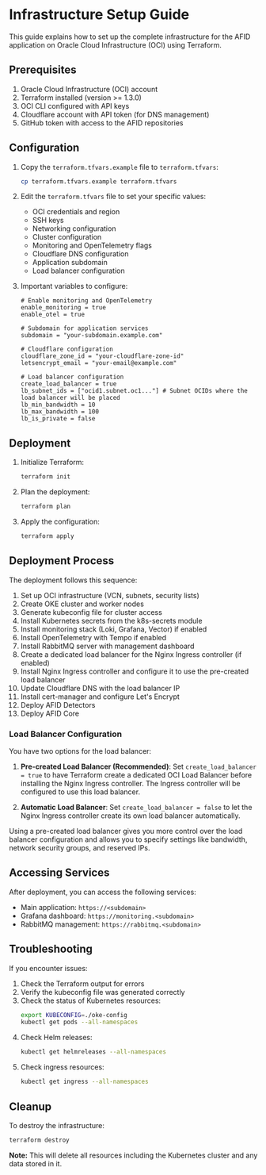 # Infrastructure Setup Guide

This guide explains how to set up the complete infrastructure for the AFID application on Oracle Cloud Infrastructure (OCI) using Terraform.

## Prerequisites

1. Oracle Cloud Infrastructure (OCI) account
2. Terraform installed (version >= 1.3.0)
3. OCI CLI configured with API keys
4. Cloudflare account with API token (for DNS management)
5. GitHub token with access to the AFID repositories

## Configuration

1. Copy the `terraform.tfvars.example` file to `terraform.tfvars`:
   ```bash
   cp terraform.tfvars.example terraform.tfvars
   ```

2. Edit the `terraform.tfvars` file to set your specific values:
   - OCI credentials and region
   - SSH keys
   - Networking configuration
   - Cluster configuration
   - Monitoring and OpenTelemetry flags
   - Cloudflare DNS configuration
   - Application subdomain
   - Load balancer configuration

3. Important variables to configure:
   ```
   # Enable monitoring and OpenTelemetry
   enable_monitoring = true
   enable_otel = true

   # Subdomain for application services
   subdomain = "your-subdomain.example.com"

   # Cloudflare configuration
   cloudflare_zone_id = "your-cloudflare-zone-id"
   letsencrypt_email = "your-email@example.com"

   # Load balancer configuration
   create_load_balancer = true
   lb_subnet_ids = ["ocid1.subnet.oc1..."] # Subnet OCIDs where the load balancer will be placed
   lb_min_bandwidth = 10
   lb_max_bandwidth = 100
   lb_is_private = false
   ```

## Deployment

1. Initialize Terraform:
   ```bash
   terraform init
   ```

2. Plan the deployment:
   ```bash
   terraform plan
   ```

3. Apply the configuration:
   ```bash
   terraform apply
   ```

## Deployment Process

The deployment follows this sequence:

1. Set up OCI infrastructure (VCN, subnets, security lists)
2. Create OKE cluster and worker nodes
3. Generate kubeconfig file for cluster access
4. Install Kubernetes secrets from the k8s-secrets module
5. Install monitoring stack (Loki, Grafana, Vector) if enabled
6. Install OpenTelemetry with Tempo if enabled
7. Install RabbitMQ server with management dashboard
8. Create a dedicated load balancer for the Nginx Ingress controller (if enabled)
9. Install Nginx Ingress controller and configure it to use the pre-created load balancer
10. Update Cloudflare DNS with the load balancer IP
11. Install cert-manager and configure Let's Encrypt
12. Deploy AFID Detectors
13. Deploy AFID Core

### Load Balancer Configuration

You have two options for the load balancer:

1. **Pre-created Load Balancer (Recommended)**: Set `create_load_balancer = true` to have Terraform create a dedicated OCI Load Balancer before installing the Nginx Ingress controller. The Ingress controller will be configured to use this load balancer.

2. **Automatic Load Balancer**: Set `create_load_balancer = false` to let the Nginx Ingress controller create its own load balancer automatically.

Using a pre-created load balancer gives you more control over the load balancer configuration and allows you to specify settings like bandwidth, network security groups, and reserved IPs.

## Accessing Services

After deployment, you can access the following services:

- Main application: `https://<subdomain>`
- Grafana dashboard: `https://monitoring.<subdomain>`
- RabbitMQ management: `https://rabbitmq.<subdomain>`

## Troubleshooting

If you encounter issues:

1. Check the Terraform output for errors
2. Verify the kubeconfig file was generated correctly
3. Check the status of Kubernetes resources:
   ```bash
   export KUBECONFIG=./oke-config
   kubectl get pods --all-namespaces
   ```
4. Check Helm releases:
   ```bash
   kubectl get helmreleases --all-namespaces
   ```
5. Check ingress resources:
   ```bash
   kubectl get ingress --all-namespaces
   ```

## Cleanup

To destroy the infrastructure:
```bash
terraform destroy
```

**Note:** This will delete all resources including the Kubernetes cluster and any data stored in it.
